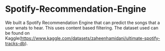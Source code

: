 # Spotify-Recommendation-Engine

We built a Spotify Recommendation Engine that can predict the songs that a user wnats to hear. This uses content based filtering. The dataset used can be found on Kaggle(https://www.kaggle.com/datasets/zaheenhamidani/ultimate-spotify-tracks-db).
